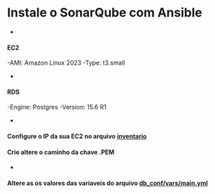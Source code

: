 # Instale o SonarQube com Ansible
-
#### EC2
-AMI: Amazon Linux 2023
-Type: t3.small

-
#### RDS
-Engine: Postgres
-Version: 15.6 R1

-
#### Configure o IP da sua EC2 no arquivo [inventario](https://github.com/Bruna0092/sonarqube-ansible-playbook/blob/main/inventario/hosts)
#### Crie altere o caminho da chave .PEM

-
#### Altere as os valores das variaveis do arquivo [db_conf/vars/main.yml](https://github.com/Bruna0092/sonarqube-ansible-playbook/blob/main/roles/db_conf/vars/main.yml)

